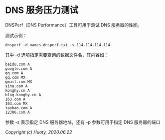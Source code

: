 DNS 服务压力测试
===============

DNSPerf（DNS Performance）工具可用于测试 DNS 服务器的性能。

测试示例：

```
dnsperf -d names-dnsperf.txt -s 114.114.114.114
```
其中 -d 选项指定需要查询的数据文件名，其内容如：

```
baidu.com A
google.com A
qq.com A
qq.com MX
gmail.com MX
sina.com A
konghy.cn A
blog.konghy.cn A
163.com A
163.com MX
taobao.com A
12306.com A
```

参数 -s 表示指定 DNS 服务器地址，还有 -p 参数可用于指定 DNS 服务器的端口




*Copyright (c) Huoty, 2020.06.22*
